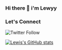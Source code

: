 ### Hi there 👋  i'm Lewyy   
    

### Let's Connect
<img alt="Twitter Follow" src="https://img.shields.io/twitter/follow/coder_flame?color=informational&label=Twitter&style=social">


[![Lewis's GitHub stats](https://github-readme-stats.vercel.app/api?username=lewisushindi)](https://github.com/lewisushindi/github-readme-stats)




